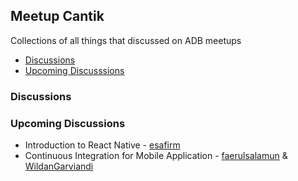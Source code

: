 ## Meetup Cantik
Collections of all things that discussed on ADB meetups

- [Discussions](#discussion)
- [Upcoming Discusssions](#upcoming-disucssion)


### Discussions

### Upcoming Discussions
- Introduction to React Native - [esafirm](https://github.com/esafirm/)
- Continuous Integration for Mobile Application - [faerulsalamun](https://github.com/faerulsalamun) & [WildanGarviandi](https://github.com/WildanGarviandi)
